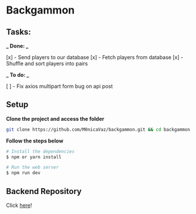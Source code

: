 # Backgammon

## Tasks:

**_ Done: _**

[x] - Send players to our database
[x] - Fetch players from database
[x] - Shuffle and sort players into pairs

**_ To do: _**

[ ] - Fix axios multipart form bug on api post

## Setup

**Clone the project and access the folder**

```bash
git clone https://github.com/M0nicaVaz/backgammon.git && cd backgammon
```

**Follow the steps below**

```bash
# Install the dependencies
$ npm or yarn install

# Run the web server
$ npm run dev
```

## Backend Repository

Click <a href = "https://github.com/M0nicaVaz/backgammon-api/">here</a>!

